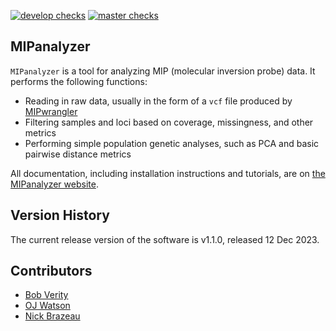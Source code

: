 
<!-- badges: start -->

[![develop
checks](https://github.com/mrc-ide/PlasmoSim/workflows/checks_develop/badge.svg)](https://github.com/mrc-ide/PlasmoSim/actions)
[![master
checks](https://github.com/mrc-ide/PlasmoSim/workflows/checks_master/badge.svg)](https://github.com/mrc-ide/PlasmoSim/actions)
<!-- badges: end -->

## MIPanalyzer

`MIPanalyzer` is a tool for analyzing MIP (molecular inversion probe)
data. It performs the following functions:

- Reading in raw data, usually in the form of a `vcf` file produced by
  [MIPwrangler](https://github.com/bailey-lab/MIPWrangler)
- Filtering samples and loci based on coverage, missingness, and other
  metrics
- Performing simple population genetic analyses, such as PCA and basic
  pairwise distance metrics

All documentation, including installation instructions and tutorials,
are on [the MIPanalyzer website](https://mrc-ide.github.io/MIPanalyzer).

## Version History

The current release version of the software is v1.1.0, released 12 Dec
2023.

## Contributors

- [Bob Verity](https://github.com/bobverity)
- [OJ Watson](https://github.com/ojwatson)
- [Nick Brazeau](https://github.com/nickbrazeau)
